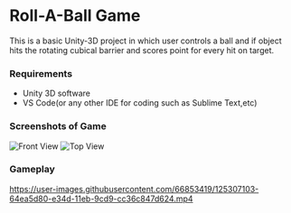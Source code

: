 # Roll-A-Ball Game 
This is a basic Unity-3D project in which user controls a ball and if object hits the rotating cubical barrier and scores point for every hit on target.

### Requirements
- Unity 3D software
- VS Code(or any other IDE for coding such as Sublime Text,etc)

### Screenshots of Game 
![Front View](FrontView.png)
![Top View](TopView.png)

### Gameplay


https://user-images.githubusercontent.com/66853419/125307103-64ea5d80-e34d-11eb-9cd9-cc36c847d624.mp4

